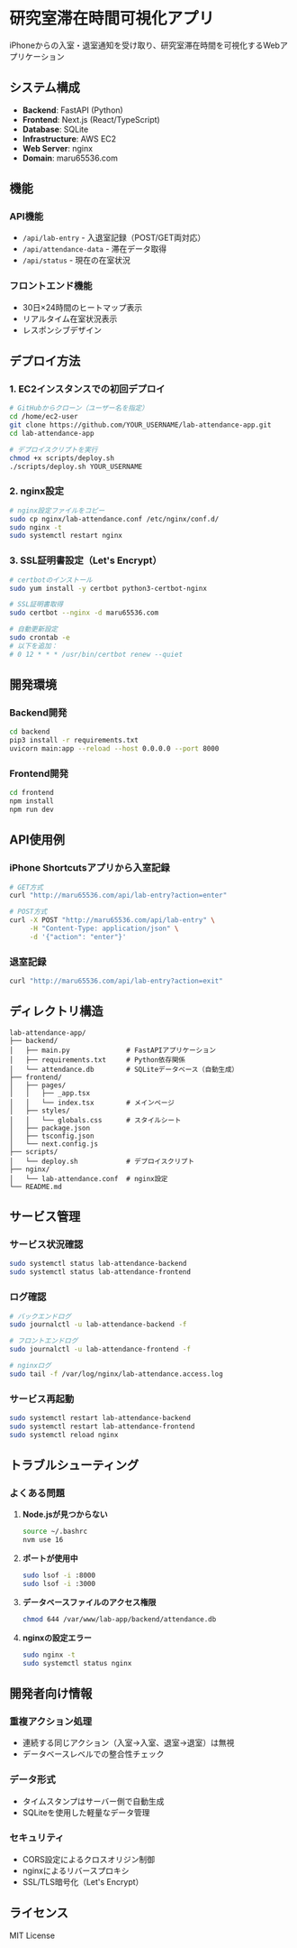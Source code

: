 # 研究室滞在時間可視化アプリ

iPhoneからの入室・退室通知を受け取り、研究室滞在時間を可視化するWebアプリケーション

## システム構成

- **Backend**: FastAPI (Python)
- **Frontend**: Next.js (React/TypeScript)
- **Database**: SQLite
- **Infrastructure**: AWS EC2
- **Web Server**: nginx
- **Domain**: maru65536.com

## 機能

### API機能
- `/api/lab-entry` - 入退室記録（POST/GET両対応）
- `/api/attendance-data` - 滞在データ取得
- `/api/status` - 現在の在室状況

### フロントエンド機能
- 30日×24時間のヒートマップ表示
- リアルタイム在室状況表示
- レスポンシブデザイン

## デプロイ方法

### 1. EC2インスタンスでの初回デプロイ

```bash
# GitHubからクローン（ユーザー名を指定）
cd /home/ec2-user
git clone https://github.com/YOUR_USERNAME/lab-attendance-app.git
cd lab-attendance-app

# デプロイスクリプトを実行
chmod +x scripts/deploy.sh
./scripts/deploy.sh YOUR_USERNAME
```

### 2. nginx設定

```bash
# nginx設定ファイルをコピー
sudo cp nginx/lab-attendance.conf /etc/nginx/conf.d/
sudo nginx -t
sudo systemctl restart nginx
```

### 3. SSL証明書設定（Let's Encrypt）

```bash
# certbotのインストール
sudo yum install -y certbot python3-certbot-nginx

# SSL証明書取得
sudo certbot --nginx -d maru65536.com

# 自動更新設定
sudo crontab -e
# 以下を追加：
# 0 12 * * * /usr/bin/certbot renew --quiet
```

## 開発環境

### Backend開発

```bash
cd backend
pip3 install -r requirements.txt
uvicorn main:app --reload --host 0.0.0.0 --port 8000
```

### Frontend開発

```bash
cd frontend
npm install
npm run dev
```

## API使用例

### iPhone Shortcutsアプリから入室記録

```bash
# GET方式
curl "http://maru65536.com/api/lab-entry?action=enter"

# POST方式
curl -X POST "http://maru65536.com/api/lab-entry" \
     -H "Content-Type: application/json" \
     -d '{"action": "enter"}'
```

### 退室記録

```bash
curl "http://maru65536.com/api/lab-entry?action=exit"
```

## ディレクトリ構造

```
lab-attendance-app/
├── backend/
│   ├── main.py              # FastAPIアプリケーション
│   ├── requirements.txt     # Python依存関係
│   └── attendance.db        # SQLiteデータベース（自動生成）
├── frontend/
│   ├── pages/
│   │   ├── _app.tsx
│   │   └── index.tsx        # メインページ
│   ├── styles/
│   │   └── globals.css      # スタイルシート
│   ├── package.json
│   ├── tsconfig.json
│   └── next.config.js
├── scripts/
│   └── deploy.sh            # デプロイスクリプト
├── nginx/
│   └── lab-attendance.conf  # nginx設定
└── README.md
```

## サービス管理

### サービス状況確認

```bash
sudo systemctl status lab-attendance-backend
sudo systemctl status lab-attendance-frontend
```

### ログ確認

```bash
# バックエンドログ
sudo journalctl -u lab-attendance-backend -f

# フロントエンドログ
sudo journalctl -u lab-attendance-frontend -f

# nginxログ
sudo tail -f /var/log/nginx/lab-attendance.access.log
```

### サービス再起動

```bash
sudo systemctl restart lab-attendance-backend
sudo systemctl restart lab-attendance-frontend
sudo systemctl reload nginx
```

## トラブルシューティング

### よくある問題

1. **Node.jsが見つからない**
   ```bash
   source ~/.bashrc
   nvm use 16
   ```

2. **ポートが使用中**
   ```bash
   sudo lsof -i :8000
   sudo lsof -i :3000
   ```

3. **データベースファイルのアクセス権限**
   ```bash
   chmod 644 /var/www/lab-app/backend/attendance.db
   ```

4. **nginxの設定エラー**
   ```bash
   sudo nginx -t
   sudo systemctl status nginx
   ```

## 開発者向け情報

### 重複アクション処理
- 連続する同じアクション（入室→入室、退室→退室）は無視
- データベースレベルでの整合性チェック

### データ形式
- タイムスタンプはサーバー側で自動生成
- SQLiteを使用した軽量なデータ管理

### セキュリティ
- CORS設定によるクロスオリジン制御
- nginxによるリバースプロキシ
- SSL/TLS暗号化（Let's Encrypt）

## ライセンス

MIT License
